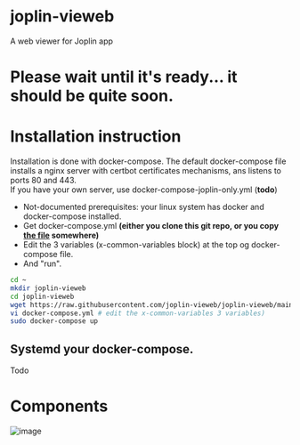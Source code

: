 # joplin-vieweb
A web viewer for Joplin app

# Please wait until it's ready... it should be quite soon.

# Installation instruction
Installation is done with docker-compose. The default docker-compose file installs a nginx server with certbot certificates mechanisms, ans listens to ports 80 and 443.  
If you have your own server, use docker-compose-joplin-only.yml (**todo**)

* Not-documented prerequisites: your linux system has docker and docker-compose installed.
* Get docker-compose.yml **(either you clone this git repo, or you copy [the file](https://github.com/joplin-vieweb/joplin-vieweb/blob/main/docker-compose.yml) somewhere)**
* Edit the 3 variables (x-common-variables block) at the top og docker-compose file.
* And "run".
```bash
cd ~
mkdir joplin-vieweb
cd joplin-vieweb
wget https://raw.githubusercontent.com/joplin-vieweb/joplin-vieweb/main/docker-compose.yml
vi docker-compose.yml # edit the x-common-variables 3 variables)
sudo docker-compose up
```
## Systemd your docker-compose.
Todo

# Components
![image](https://user-images.githubusercontent.com/26554495/161628724-11b17aab-c3cf-4def-8159-dc2bebd11d22.png)

